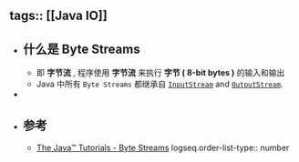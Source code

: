 tags:: [[Java IO]]
---

- ## 什么是 Byte Streams
	- 即 **字节流** , 程序使用 **字节流** 来执行 **字节 ( 8-bit bytes )** 的输入和输出
	- Java 中所有 `Byte Streams` 都继承自 [`InputStream`](https://docs.oracle.com/javase/8/docs/api/java/io/InputStream.html) and [`OutputStream`](https://docs.oracle.com/javase/8/docs/api/java/io/OutputStream.html).
-
- ## 参考
	- [The Java™ Tutorials - Byte Streams](https://docs.oracle.com/javase/tutorial/essential/io/bytestreams.html)
	  logseq.order-list-type:: number